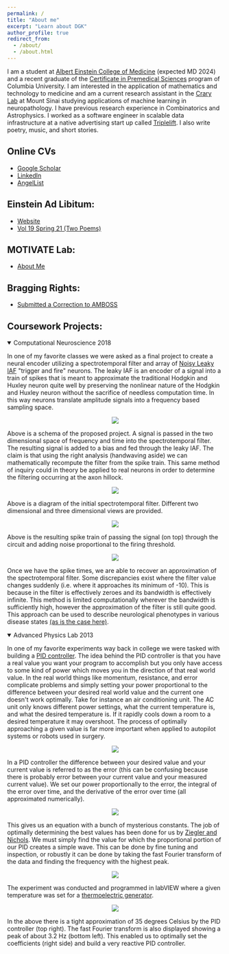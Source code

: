 ```yaml
---
permalink: /
title: "About me"
excerpt: "Learn about DGK"
author_profile: true
redirect_from: 
  - /about/
  - /about.html
---
```


I am a student at [Albert Einstein College of Medicine](https://einsteinmed.edu/) (expected MD 2024) and a recent graduate of the [Certificate in Premedical Sciences](https://gs.columbia.edu/content/postbac-premed-program) program of Columbia University. I am interested in the application of mathematics and technology to medicine and am a current research assistant in the [Crary Lab](http://www.crarylab.org/home.html) at Mount Sinai studying applications of machine learning in neuropathology. I have previous research experience in Combinatorics and Astrophysics. I worked as a software engineer in scalable data infrastructure at a native advertising start up called [Triplelift](https://triplelift.com/). I also write poetry, music, and short stories. 

## Online CVs 
* [Google Scholar](https://scholar.google.com/citations?user=A_xgHTAAAAAJ&hl=en&oi=ao)
* [LinkedIn](https://www.linkedin.com/in/daniel-koenigsberg) 
* [AngelList](https://angel.co/daniel-koenigsberg) 

## Einstein Ad Libitum: 
* [Website](https://www.einsteinmed.edu/students/clubs/ad-libitum/default.aspx?id=15486) 
* [Vol 19 Spring 21 (Two Poems)](https://www.einsteinmed.edu/docs/Students/Clubs/Ad-libitum/ad-libitum-2021.pdf) 

## MOTIVATE Lab: 
* [About Me](https://med.nyu.edu/jaylab/team-alumni) 

## Bragging Rights: 
* [Submitted a Correction to AMBOSS](/files/AmbossProof.png)

## Coursework Projects: 

<details open> 
<summary>Computational Neuroscience 2018</summary>

In one of my favorite classes we were asked as a final project to create a neural encoder utilizing a spectrotemporal filter and array of <a href="https://mathematical-neuroscience.springeropen.com/articles/10.1186/2190-8567-1-7">Noisy Leaky IAF</a> "trigger and fire" neurons. The leaky IAF is an encoder of a signal into a train of spikes that is meant to approximate the traditional Hodgkin and Huxley neuron quite well by preserving the nonlinear nature of the Hodgkin and Huxley neuron without the sacrifice of needless computation time. In this way neurons translate amplitude signals into a frequency based sampling space. 

<p align="center">
  <img src="/images/CircuitEncoder.png">
</p> 

Above is a schema of the proposed project. A signal is passed in the two dimensional space of frequency and time into the spectrotemporal filter. The resulting signal is added to a bias and fed through the leaky IAF. The claim is that using the right analysis (handwaving aside) we can mathematically recompute the filter from the spike train. This same method of inquiry could in theory be applied to real neurons in order to determine the filtering occurring at the axon hillock. 

<p align="center">
  <img src="/images/STRF%20Initial%20Filter.png">
</p>

Above is a diagram of the initial spectrotemporal filter. Different two dimensional and three dimensional views are provided. 

<p align="center">
  <img src="/images/LeakyIAFEncoding.png">
</p>

Above is the resulting spike train of passing the signal (on top) through the circuit and adding noise proportional to the firing threshold. 

<p align="center">
  <img src="/images/RecoveredFilter.png">
</p>

Once we have the spike times, we are able to recover an approximation of the spectrotemporal filter. Some discrepancies exist where the filter value changes suddenly (i.e. where it approaches its minimum of -10). This is because in the filter is effectively zeroes and its bandwidth is effectively infinite. This method is limited computationally wherever the bandwidth is sufficiently high, however the approximation of the filter is still quite good. This approach can be used to describe neurological phenotypes in various disease states <a href="https://www.ncbi.nlm.nih.gov/pmc/articles/PMC2474630/">(as is the case here)</a>. 
</details> 
<details open> 
<summary>Advanced Physics Lab 2013</summary> 

In one of my favorite experiments way back in college we were tasked with building a <a href="https://en.wikipedia.org/wiki/PID_controller#:~:text=A%20proportional%E2%80%93integral%E2%80%93derivative%20controller,continuously%20calculates%20an%20error%20value">PID controller</a>. The idea behind the PID controller is that you have a real value you want your program to accomplish but you only have access to some kind of power which moves you in the direction of that real world value. In the real world things like momentum, resistance, and error complicate problems and simply setting your power proportional to the difference between your desired real world value and the current one doesn't work optimally. Take for instance an air conditioning unit. The AC unit only knows different power settings, what the current temperature is, and what the desired temperature is. If it rapidly cools down a room to a desired temperature it may overshoot. The process of optimally approaching a given value is far more important when applied to autopilot systems or robots used in surgery. 

<p align="center">
  <img src="/images/PIDDiagram.png">
</p>

In a PID controller the difference between your desired value and your current value is referred to as the error (this can be confusing because there is probably error between your current value and your measured current value). We set our power proportionally to the error, the integral of the error over time, and the derivative of the error over time (all approximated numerically). 

<p align="center">
  <img src="/images/PIDControllerFunction.png">
</p>

This gives us an equation with a bunch of mysterious constants. The job of optimally determining the best values has been done for us by <a href=https://en.wikipedia.org/wiki/Ziegler%E2%80%93Nichols_method>Ziegler and Nichols</a>. We must simply find the value for which the proportional portion of our PID creates a simple wave. This can be done by fine tuning and inspection, or robustly it can be done by taking the fast Fourier transform of the data and finding the frequency with the highest peak. 

<p align="center">
  <img src="/images/PIDSetup.jpg">
</p>

The experiment was conducted and programmed in labVIEW where a given temperature was set for a <a href="https://en.wikipedia.org/wiki/Thermoelectric_generator">thermoelectric generator</a>. 

<p align="center">
  <img src="/images/FinalPID.jpg">
</p>

In the above there is a tight approximation of 35 degrees Celsius by the PID controller (top right). The fast Fourier transform is also displayed showing a peak of about 3.2 Hz (bottom left). This enabled us to optimally set the coefficients (right side) and build a very reactive PID controller. 
</details> 
